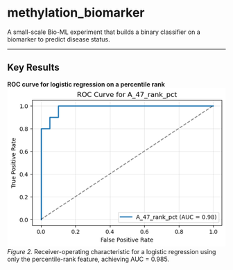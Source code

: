 # methylation_biomarker

A small-scale Bio-ML experiment that builds a binary classifier on a biomarker to predict disease status. 

---

## Key Results

**ROC curve for logistic regression on a percentile rank**  
   <img src="data/result_3.png" alt="Fig 1: ROC curve for classifier" width="1000"/>  
   *Figure 2.* Receiver-operating characteristic for a logistic regression using only the percentile-rank feature, achieving AUC = 0.985.
